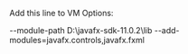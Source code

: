 Add this line to VM Options:

--module-path D:\javafx-sdk-11.0.2\lib --add-modules=javafx.controls,javafx.fxml
